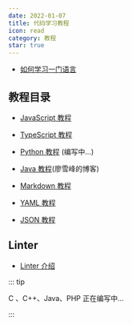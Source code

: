 ```yaml
---
date: 2022-01-07
title: 代码学习教程
icon: read
category: 教程
star: true
---
```


- [如何学习一门语言](learning.md)

## 教程目录

- [JavaScript 教程](js/README.md)

- [TypeScript 教程](typescript/README.md)

- [Python 教程](python/README.md) (编写中...)

- [Java 教程](https://www.liaoxuefeng.com/wiki/1252599548343744)(廖雪峰的博客)

- [Markdown 教程](markdown/README.md)

- [YAML 教程](yaml/README.md)

- [JSON 教程](json/README.md)

## Linter

- [Linter 介绍](linter/README.md)

::: tip

C 、C++、Java、PHP 正在编写中...

:::
